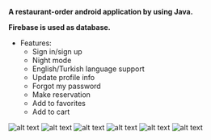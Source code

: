 **A restaurant-order android application by using Java.**

**Firebase is used as database.**

* Features:
  * Sign in/sign up
  * Night mode
  * English/Turkish language support
  * Update profile info
  * Forgot my password
  * Make reservation
  * Add to favorites
  * Add to cart

![alt text](https://github.com/murat-es/Foodmania/blob/master/screenshots/signin.png)
![alt text](https://github.com/murat-es/Foodmania/blob/master/screenshots/signup.png)
![alt text](https://github.com/murat-es/Foodmania/blob/master/screenshots/home.png)
![alt text](https://github.com/murat-es/Foodmania/blob/master/screenshots/foods.png)
![alt text](https://github.com/murat-es/Foodmania/blob/master/screenshots/basket.png)
![alt text](https://github.com/murat-es/Foodmania/blob/master/screenshots/others.png)

